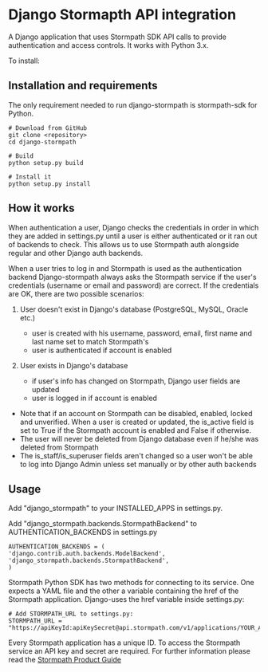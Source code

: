 # Django Stormapth API integration

A Django application that uses Stormpath SDK API calls to provide authentication and access controls.
It works with Python 3.x.

To install:

## Installation and requirements

The only requirement needed to run django-stormpath is stormpath-sdk for Python.

    # Download from GitHub
    git clone <repository>
    cd django-stormpath

    # Build
    python setup.py build

    # Install it
    python setup.py install


## How it works
When authentication a user, Django checks the credentials in order in which they are added in settings.py until a user is either authenticated or it ran out of backends to check. This allows us to use Stormpath auth alongside regular and other Django auth backends.

When a user tries to log in and Stormpath is used as the authentication backend Django-stormpath always asks the Stormpath service if the user's credentials (username or email and password) are correct.
If the credentials are OK, there are two possible scenarios:

1. User doesn't exist in Django's database (PostgreSQL, MySQL, Oracle etc.)
    - user is created with his username, password, email, first name and last name set to match Stormpath's
    - user is authenticated if account is enabled


2. User exists in Django's database
    - if user's info has changed on Stormpath, Django user fields are updated
    - user is logged in if account is enabled


* Note that if an account on Stormpath can be disabled, enabled, locked and unverified. When a user is created or updated, the is_active field is set to True if the Stormpath account is enabled and False if otherwise.
* The user will never be deleted from Django database even if he/she was deleted from Stormpath
* The is_staff/is_superuser fields aren't changed so a user won't be able to log into Django Admin unless set manually or by other auth backends


## Usage

Add "django_stormpath" to your INSTALLED_APPS in settings.py.

Add "django_stormpath.backends.StormpathBackend" to AUTHENTICATION_BACKENDS in settings.py

    AUTHENTICATION_BACKENDS = (
    'django.contrib.auth.backends.ModelBackend',
    'django_stormpath.backends.StormpathBackend',
    )


Stormpath Python SDK has two methods for connecting to its service. One expects a YAML file and the other a variable containing the href of the Stormpath application.
Django-uses the href variable inside settings.py:

    # Add STORMPATH_URL to settings.py:
    STORMPATH_URL = "https://apiKeyId:apiKeySecret@api.stormpath.com/v1/applications/YOUR_APP_UID_HERE"

Every Stormpath application has a unique ID. To access the Stormpath service an API key and secret are required.
For further information please read the [Stormpath Product Guide](http://www.stormpath.com/docs/python/product-guide)
